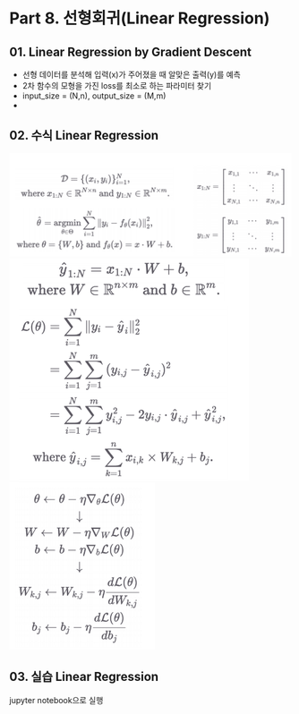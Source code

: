 # Part 8. 선형회귀(Linear Regression)



## 01. Linear Regression by Gradient Descent

- 선형 데이터를 분석해 입력(x)가 주어졌을 때 알맞은 출력(y)를 예측
- 2차 함수의 모형을 가진 loss를 최소로 하는 파라미터 찾기
- input_size = (N,n), output_size = (M,m)
- 

## 02. 수식 Linear Regression

<img src="./Image/linear regression 수식1.png" style="zoom:60%;" />

<img src="./Image/linear regression 수식2.png" style="zoom:60%;" />

<img src="./Image/linear regression 수식3.png" style="zoom:60%;" />



## 03. 실습 Linear Regression

jupyter notebook으로 실행


